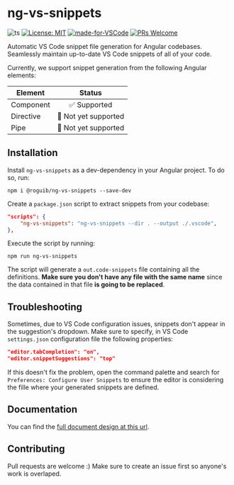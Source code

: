 # ng-vs-snippets

![ts](https://badgen.net/badge/Built%20With/TypeScript/blue) [![License: MIT](https://img.shields.io/badge/License-MIT-yellow.svg)](https://opensource.org/licenses/MIT) [![made-for-VSCode](https://img.shields.io/badge/Made%20for-VSCode-1f425f.svg)](https://code.visualstudio.com/) [![PRs Welcome](https://img.shields.io/badge/PRs-welcome-brightgreen.svg)](http://makeapullrequest.com)

Automatic VS Code snippet file generation for Angular codebases. Seamlessly maintain up-to-date VS Code snippets of all of your code.

Currently, we support snippet generation from the following Angular elements:

<center>

| Element   |                 Status                  |
| --------- | :-------------------------------------: |
| Component |      :white_check_mark: Supported       |
| Directive | :construction_worker: Not yet supported |
| Pipe      | :construction_worker: Not yet supported |

</center>

## Installation

Install `ng-vs-snippets` as a dev-dependency in your Angular project. To do so, run:

```
npm i @roguib/ng-vs-snippets --save-dev
```

Create a `package.json` script to extract snippets from your codebase:

```json
"scripts": {
    "ng-vs-snippets": "ng-vs-snippets --dir . --output ./.vscode",
},
```

Execute the script by running:

```
npm run ng-vs-snippets
```

The script will generate a `out.code-snippets` file containing all the definitions. **Make sure you don't have any file with the same name** since the data contained in that file **is going to be replaced**.

## Troubleshooting

Sometimes, due to VS Code configuration issues, snippets don't appear in the suggestion's dropdown. Make sure to specify, in VS Code `settings.json` configuration file the following properties:

```json
"editor.tabCompletion": "on",
"editor.snippetSuggestions": "top"
```

If this doesn't fix the problem, open the command palette and search for `Preferences: Configure User Snippets` to ensure the editor is considering the fille where your generated snippets are defined.

## Documentation

You can find the [full document design at this url]().

## Contributing

Pull requests are welcome :) Make sure to create an issue first so anyone's work is overlaped.
